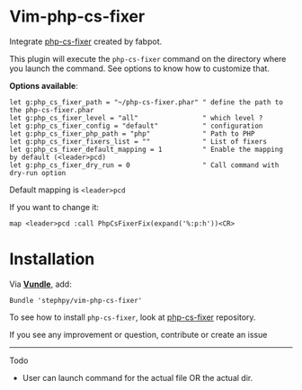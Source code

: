 Vim-php-cs-fixer
================

Integrate [php-cs-fixer](https://github.com/fabpot/PHP-CS-Fixer) created by fabpot.

This plugin will execute the `php-cs-fixer` command on the directory where you launch the command. See options to know how to customize that.

**Options available**:

```viml
let g:php_cs_fixer_path = "~/php-cs-fixer.phar" " define the path to the php-cs-fixer.phar
let g:php_cs_fixer_level = "all"                " which level ?
let g:php_cs_fixer_config = "default"           " configuration
let g:php_cs_fixer_php_path = "php"             " Path to PHP
let g:php_cs_fixer_fixers_list = ""             " List of fixers
let g:php_cs_fixer_default_mapping = 1          " Enable the mapping by default (<leader>pcd)
let g:php_cs_fixer_dry_run = 0                  " Call command with dry-run option
```

Default mapping is `<leader>pcd`

If you want to change it:

```viml
map <leader>pcd :call PhpCsFixerFix(expand('%:p:h'))<CR>
```

# Installation

Via **[Vundle](https://github.com/gmarik/vundle)**, add:

```viml
Bundle 'stephpy/vim-php-cs-fixer'
```

To see how to install `php-cs-fixer`, look at [php-cs-fixer](https://github.com/fabpot/PHP-CS-Fixer) repository.

If you see any improvement or question, contribute or create an issue

----------------------

Todo

- User can launch command for the actual file OR the actual dir.

